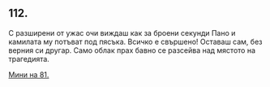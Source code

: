 ## 112.

С разширени от ужас очи виждаш как за броени секунди Пано и
камилата му потъват под пясъка. Всичко е свършено! Оставаш сам,
без верния си другар. Само облак прах бавно се разсейва над мястото
на трагедията.

[Мини на 81.](./81)
